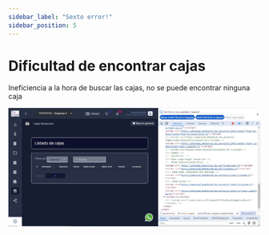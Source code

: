 ```yaml
---
sidebar_label: "Sexto error!"
sidebar_position: 5
---
```

# Dificultad de encontrar cajas
Ineficiencia a la hora de buscar las cajas, no se puede encontrar ninguna caja 

![Imagen 6](/img/Imagen6.jpeg)
